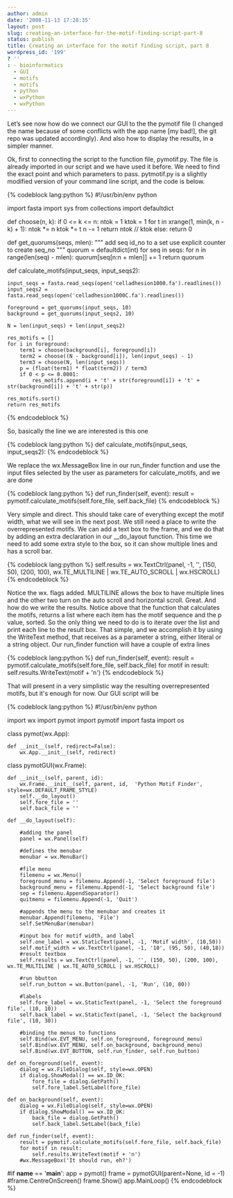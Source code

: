 ```yaml
---
author: admin
date: '2008-11-13 17:28:35'
layout: post
slug: creating-an-interface-for-the-motif-finding-script-part-8
status: publish
title: Creating an interface for the motif finding script, part 8
wordpress_id: '199'
? ''
: - bioinformatics
  - GUI
  - motifs
  - motifs
  - python
  - wxPython
  - wxPython
---
```


Let’s see now how do we connect our GUI to the the pymotif file (I changed the name because of some conflicts with the app name [my bad!], the git repo was updated accordingly). And also how to display the results, in a simpler manner.

Ok, first to connecting the script to the function file, pymotif.py. The file is already imported in our script and we have used it before. We need to find the exact point and which parameters to pass. pytmotif.py is a slightly modified version of your command line script, and the code is below.

{% codeblock lang:python %}
#!/usr/bin/env python
 
import fasta
import sys
from collections import defaultdict
 
def choose(n, k):
    if 0 <= k <= n:
        ntok = 1
        ktok = 1
        for t in xrange(1, min(k, n - k) + 1):
            ntok *= n
            ktok *= t
            n -= 1
        return ntok // ktok
    else:
        return 0
 
def get_quorums(seqs, mlen):
    """
    add seq id_no to a set
    use explicit counter to create seq_no
    """
    quorum = defaultdict(int)
    for seq in seqs:
        for n in range(len(seq) - mlen):
            quorum[seq[n:n + mlen]] += 1
    return quorum
 
def calculate_motifs(input_seqs, input_seqs2):
 
    input_seqs = fasta.read_seqs(open('celladhesion1000.fa').readlines())
    input_seqs2 = fasta.read_seqs(open('celladhesion1000C.fa').readlines())
 
    foreground = get_quorums(input_seqs, 10)
    background = get_quorums(input_seqs2, 10)
 
    N = len(input_seqs) + len(input_seqs2)
 
    res_motifs = []
    for i in foreground:
        term1 = choose(background[i], foreground[i])
        term2 = choose((N - background[i]), len(input_seqs) - 1)
        term3 = choose(N, len(input_seqs))
        p = (float(term1) * float(term2)) / term3
        if 0 < p <= 0.0001:
            res_motifs.append(i + 't' + str(foreground[i]) + 't' + str(background[i]) + 't' + str(p))
 
    res_motifs.sort()
    return res_motifs
{% endcodeblock %}


So, basically the line we are interested is this one 


{% codeblock lang:python %}
def calculate_motifs(input_seqs, input_seqs2):
{% endcodeblock %}



We replace the wx.MessageBox line in our run_finder function and use the input
files selected by the user as parameters for calculate_motifs, and we
are done 

{% codeblock lang:python %}
def run_finder(self, event):
	result = pymotif.calculate_motifs(self.fore_file, self.back_file)
{% endcodeblock %}

Very simple and direct. This should take
care of everything except the motif width, what we will see in the next
post. We still need a place to write the overrepresented motifs. We can
add a text box to the frame, and we do that by adding an extra
declaration in our __do_layout function. This time we need to add
some extra style to the box, so it can show multiple lines and has a
scroll bar. 


{% codeblock lang:python %}
self.results = wx.TextCtrl(panel, -1, '', (150, 50), (200, 100), wx.TE_MULTILINE | wx.TE_AUTO_SCROLL | wx.HSCROLL)
{% endcodeblock %}


Notice the wx. flags added. MULTILINE allows the box to have multiple lines and the other two
turn on the auto scroll and horizontal scroll. Great. And how do we write the results. Notice above that the function that calculates the
motifs, returns a list where each item has the motif sequence and the p
value, sorted. So the only thing we need to do is to iterate over the
list and print each line to the result box. That simple, and we
accomplish it by using the WriteText method, that receives as a
parameter a string, either literal or a string object. Our run_finder
function will have a couple of extra lines 


{% codeblock lang:python %}
def run_finder(self, event):
    result = pymotif.calculate_motifs(self.fore_file, self.back_file)
    for motif in result:
        self.results.WriteText(motif + 'n')
{% endcodeblock %}


That will present in a very simplistic way the resulting overrepresented motifs,
but it's enough for now. Our GUI script will be 

{% codeblock lang:python %}
#!/usr/bin/env python
 
import wx
import pymot
import pymotif
import fasta
import os
 
class pymot(wx.App):
 
    def __init__(self, redirect=False):
        wx.App.__init__(self, redirect)
 
class pymotGUI(wx.Frame):
 
    def __init__(self, parent, id):
        wx.Frame.__init__(self, parent, id,  'Python Motif Finder', style=wx.DEFAULT_FRAME_STYLE)
        self.__do_layout()
        self.fore_file = ''
        self.back_file = ''
 
    def __do_layout(self):
 
        #adding the panel
        panel = wx.Panel(self)
 
        #defines the menubar
        menubar = wx.MenuBar()
 
        #file menu
        filemenu = wx.Menu()
        foreground_menu = filemenu.Append(-1, 'Select foreground file')
        background_menu = filemenu.Append(-1, 'Select background file')
        sep = filemenu.AppendSeparator()
        quitmenu = filemenu.Append(-1, 'Quit')
 
        #appends the menu to the menubar and creates it
        menubar.Append(filemenu, 'File')
        self.SetMenuBar(menubar)
 
        #input box for motif width, and label
        self.one_label = wx.StaticText(panel, -1, 'Motif width', (10,50))
        self.motif_width = wx.TextCtrl(panel, -1, '10', (95, 50), (40,18))
        #result textbox
        self.results = wx.TextCtrl(panel, -1, '', (150, 50), (200, 100), wx.TE_MULTILINE | wx.TE_AUTO_SCROLL | wx.HSCROLL)
 
        #run bbutton
        self.run_button = wx.Button(panel, -1, 'Run', (10, 80))
 
        #labels
        self.fore_label = wx.StaticText(panel, -1, 'Select the foreground file', (10, 10))
        self.back_label = wx.StaticText(panel, -1, 'Select the background file', (10, 30))
 
        #binding the menus to functions
        self.Bind(wx.EVT_MENU, self.on_foreground, foreground_menu)
        self.Bind(wx.EVT_MENU, self.on_background, background_menu)
        self.Bind(wx.EVT_BUTTON, self.run_finder, self.run_button)
 
    def on_foreground(self, event):
        dialog = wx.FileDialog(self, style=wx.OPEN)
        if dialog.ShowModal() == wx.ID_OK:
            fore_file = dialog.GetPath()
            self.fore_label.SetLabel(fore_file)
 
    def on_background(self, event):
        dialog = wx.FileDialog(self, style=wx.OPEN)
        if dialog.ShowModal() == wx.ID_OK:
            back_file = dialog.GetPath()
            self.back_label.SetLabel(back_file)
 
    def run_finder(self, event):
        result = pymotif.calculate_motifs(self.fore_file, self.back_file)
        for motif in result:
            self.results.WriteText(motif + 'n')
        #wx.MessageBox('It should run, eh?')
 
#if __name__ == '__main__':
app = pymot()
frame = pymotGUI(parent=None, id = -1)
#frame.CentreOnScreen()
frame.Show()
app.MainLoop()
{% endcodeblock %}
